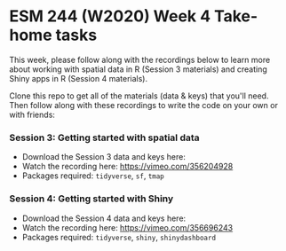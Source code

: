 # ESM 244 (W2020) Week 4 Take-home tasks

This week, please follow along with the recordings below to learn more about working with spatial data in R (Session 3 materials) and creating Shiny apps in R (Session 4 materials). 

Clone this repo to get all of the materials (data & keys) that you'll need. Then follow along with these recordings to write the code on your own or with friends:

### Session 3: Getting started with spatial data 

- Download the Session 3 data and keys here: 
- Watch the recording here: https://vimeo.com/356204928
- Packages required: `tidyverse`, `sf`, `tmap`


### Session 4: Getting started with Shiny

- Download the Session 4 data and keys here: 
- Watch the recording here: https://vimeo.com/356696243
- Packages required: `tidyverse`, `shiny`, `shinydashboard`
